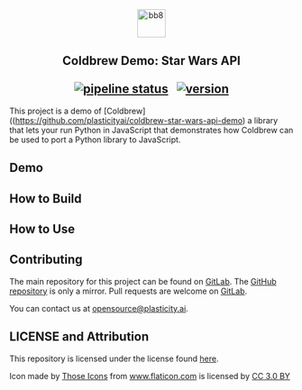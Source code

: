 <div align="center"><img src="https://gitlab.com/Plasticity/coldbrew-star-wars-api-demo/raw/master/images/logo.png" alt="bb8" height="50"></div>

## <div align="center">Coldbrew Demo: Star Wars API<br /><br />[![pipeline status](https://gitlab.com/Plasticity/coldbrew-star-wars-api-demo/badges/master/pipeline.svg)](https://gitlab.com/Plasticity/coldbrew-star-wars-api-demo/commits/master)&nbsp;&nbsp;&nbsp;[![version](https://img.shields.io/github/release/plasticityai/coldbrew-star-wars-api-demo.svg)](https://github.com/plasticityai/coldbrew-star-wars-api-demo/releases)</div>

This project is a demo of [Coldbrew]((https://github.com/plasticityai/coldbrew-star-wars-api-demo) a library that lets your run Python in JavaScript that demonstrates how Coldbrew can be used to port a Python library to JavaScript. 

## Demo

## How to Build

## How to Use

## Contributing
The main repository for this project can be found on [GitLab](https://gitlab.com/Plasticity/coldbrew-star-wars-api-demo). The [GitHub repository](https://github.com/plasticityai/coldbrew-star-wars-api-demo) is only a mirror. Pull requests are welcome on [GitLab](https://gitlab.com/Plasticity/coldbrew-star-wars-api-demo).

You can contact us at [opensource@plasticity.ai](mailto:opensource@plasticity.ai).


## LICENSE and Attribution

This repository is licensed under the license found [here](LICENSE.txt).

<div>Icon made by <a href="https://www.flaticon.com/authors/those-icons" title="Those Icons">Those Icons</a> from <a href="https://www.flaticon.com/"           title="Flaticon">www.flaticon.com</a> is licensed by <a href="http://creativecommons.org/licenses/by/3.0/"          title="Creative Commons BY 3.0" target="_blank">CC 3.0 BY</a></div>